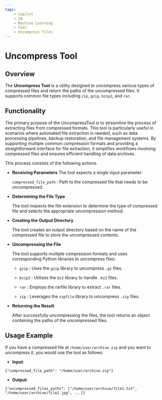 ```yaml
---
tags:
    - Copilot
    - IA
    - Machine Learning
    - Tool
    - Uncompress files
---
```


# Uncompress Tool

## Overview

The **Uncompress Tool** is a utility designed to uncompress various types of compressed files and return the paths of the uncompressed files. It supports common file types including `zip`, `gzip`, `bzip2`, and `rar`.

## Functionality

The primary purpose of the UncompressTool is to streamline the process of extracting files from compressed formats. This tool is particularly useful in scenarios where automated file extraction is needed, such as data processing pipelines, backup restoration, and file management systems. By supporting multiple common compression formats and providing a straightforward interface for file extraction, it simplifies workflows involving compressed files and ensures efficient handling of data archives.

This process consists of the following actions.

- **Receiving Parameters**
    The tool expects a single input parameter:

    `compressed_file_path` : Path to the compressed file that needs to be uncompressed.

- **Determining the File Type**

    The tool inspects the file extension to determine the type of compressed file and selects the appropriate uncompression method.

- **Creating the Output Directory**

    The tool creates an output directory based on the name of the compressed file to store the uncompressed contents.

- **Uncompressing the File**

    The tool supports multiple compression formats and uses corresponding Python libraries to uncompress files:

    - `gzip` : Uses the `gzip` library to uncompress `.gz` files.

    - `bzip2` : Utilizes the `bz2` library to handle `.bz2` files.

    - `rar` : Employs the rarfile library to extract `.rar` files.

    - `zip` : Leverages the `zipfile` library to uncompress `.zip` files.

- **Returning the Result**

    After successfully uncompressing the files, the tool returns an object containing the paths of the uncompressed files.

## Usage Example

If you have a compressed file at `/home/user/archive.zip` and you want to uncompress it, you would use the tool as follows:

- **Input**:

```
{"compressed_file_path": "/home/user/archive.zip"}
```

- **Output**:

```
{"uncompressed_files_paths": ["/home/user/archive/file1.txt", "/home/user/archive/file2.jpg", ...]}
```
